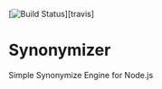 [![Build Status](https://api.travis-ci.org/Pitzcarraldo/synonymizer.svg)][travis]

# Synonymizer

Simple Synonymize Engine for Node.js